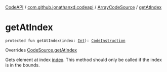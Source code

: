 [CodeAPI](../../index.md) / [com.github.jonathanxd.codeapi](../index.md) / [ArrayCodeSource](index.md) / [getAtIndex](.)

# getAtIndex

`protected fun getAtIndex(index: `[`Int`](https://kotlinlang.org/api/latest/jvm/stdlib/kotlin/-int/index.html)`): `[`CodeInstruction`](../-code-instruction.md)

Overrides [CodeSource.getAtIndex](../-code-source/get-at-index.md)

Gets element at index [index](get-at-index.md#com.github.jonathanxd.codeapi.ArrayCodeSource$getAtIndex(kotlin.Int)/index). This method should only be called if the index
is in the bounds.

